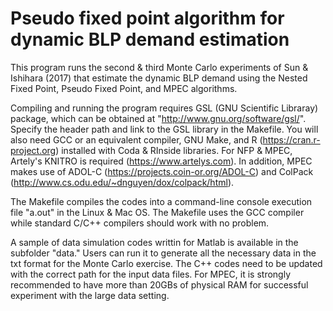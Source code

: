 # Pseudo fixed point algorithm for dynamic BLP demand estimation

This program runs the second & third Monte Carlo experiments of Sun & Ishihara (2017) that estimate the dynamic BLP
demand using the Nested Fixed Point, Pseudo Fixed Point, and MPEC algorithms. 

Compiling and running the program requires GSL (GNU Scientific Libraray) package,
which can be obtained at "http://www.gnu.org/software/gsl/". Specify the header path and link to the GSL library in the Makefile. You will also need GCC or an equivalent compiler, GNU Make, and R (https://cran.r-project.org) installed with Coda & RInside libraries. For NFP & MPEC, Artely's KNITRO is required (https://www.artelys.com). In addition, MPEC makes use of ADOL-C (https://projects.coin-or.org/ADOL-C) and ColPack (http://www.cs.odu.edu/~dnguyen/dox/colpack/html). 

The Makefile compiles the codes into a command-line console execution file "a.out"
in the Linux & Mac OS. The Makefile uses the GCC compiler while standard
C/C++ compilers should work with no problem.

A sample of data simulation codes writtin for Matlab is available in the subfolder "data." Users can run it to generate all the necessary data in the txt format for the Monte Carlo exercise. The C++ codes need to be updated with the correct path for the input data files. For MPEC, it is strongly recommended to have more than 20GBs of physical RAM for successful experiment with the large data setting. 
